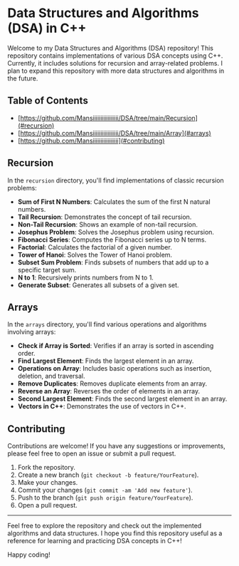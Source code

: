# Data Structures and Algorithms (DSA) in C++

Welcome to my Data Structures and Algorithms (DSA) repository! This repository contains implementations of various DSA concepts using C++. Currently, it includes solutions for recursion and array-related problems. I plan to expand this repository with more data structures and algorithms in the future.

## Table of Contents

- [https://github.com/Mansiiiiiiiiiiiiiiiii/DSA/tree/main/Recursion](#recursion)
- [https://github.com/Mansiiiiiiiiiiiiiiiii/DSA/tree/main/Array](#arrays)
- [https://github.com/Mansiiiiiiiiiiiiiiiii](#contributing)

## Recursion

In the `recursion` directory, you'll find implementations of classic recursion problems:

- **Sum of First N Numbers**: Calculates the sum of the first N natural numbers.
- **Tail Recursion**: Demonstrates the concept of tail recursion.
- **Non-Tail Recursion**: Shows an example of non-tail recursion.
- **Josephus Problem**: Solves the Josephus problem using recursion.
- **Fibonacci Series**: Computes the Fibonacci series up to N terms.
- **Factorial**: Calculates the factorial of a given number.
- **Tower of Hanoi**: Solves the Tower of Hanoi problem.
- **Subset Sum Problem**: Finds subsets of numbers that add up to a specific target sum.
- **N to 1**: Recursively prints numbers from N to 1.
- **Generate Subset**: Generates all subsets of a given set.

## Arrays

In the `arrays` directory, you'll find various operations and algorithms involving arrays:

- **Check if Array is Sorted**: Verifies if an array is sorted in ascending order.
- **Find Largest Element**: Finds the largest element in an array.
- **Operations on Array**: Includes basic operations such as insertion, deletion, and traversal.
- **Remove Duplicates**: Removes duplicate elements from an array.
- **Reverse an Array**: Reverses the order of elements in an array.
- **Second Largest Element**: Finds the second largest element in an array.
- **Vectors in C++**: Demonstrates the use of vectors in C++.

## Contributing

Contributions are welcome! If you have any suggestions or improvements, please feel free to open an issue or submit a pull request.

1. Fork the repository.
2. Create a new branch (`git checkout -b feature/YourFeature`).
3. Make your changes.
4. Commit your changes (`git commit -am 'Add new feature'`).
5. Push to the branch (`git push origin feature/YourFeature`).
6. Open a pull request.

---

Feel free to explore the repository and check out the implemented algorithms and data structures. I hope you find this repository useful as a reference for learning and practicing DSA concepts in C++!

Happy coding!
